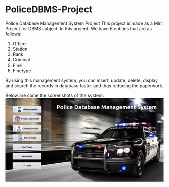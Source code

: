# PoliceDBMS-Project
Police Database Management System Project
This project is made as a Mini Project for DBMS subject.
In this project, We have 6 entities that are as follows:
1) Officer
2) Station
3) Rank
4) Criminal
5) Fine
6) Finetype

By using this management system, you can insert, update, delete, display and search the records in database faster and thus reducing the paperwork.

Below are some the screenshots of the system:
<img src="Screenshots/0_MainMenu.png"/>

